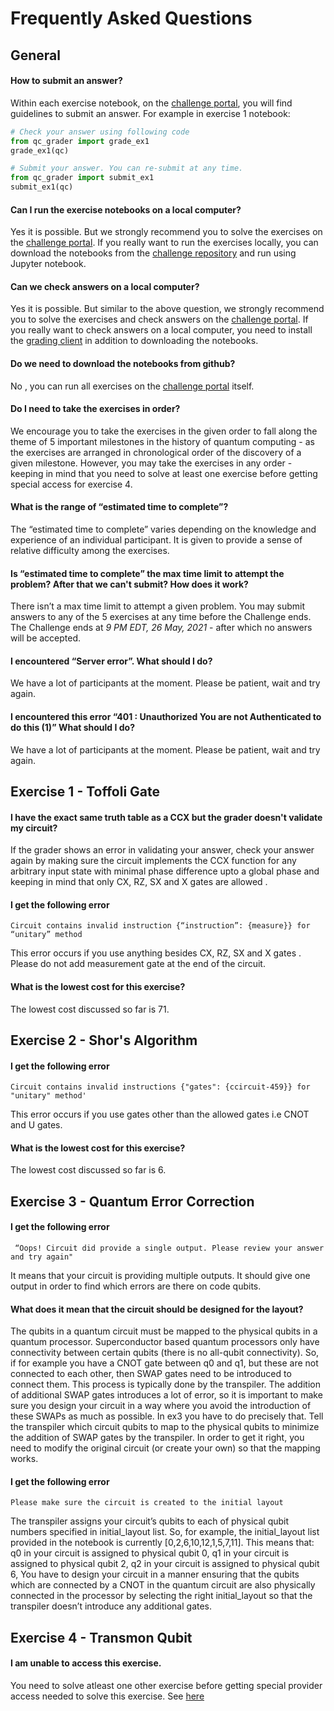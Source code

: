 # Frequently Asked Questions
## General
#### How to submit an answer?

Within each exercise notebook, on the [challenge portal](http://ibm.co/iqc2021), you will find guidelines to submit an answer. For example in exercise 1 notebook:

```python
# Check your answer using following code
from qc_grader import grade_ex1
grade_ex1(qc)
```

```python
# Submit your answer. You can re-submit at any time.
from qc_grader import submit_ex1
submit_ex1(qc)
```

#### Can I run the exercise notebooks on a local computer?

Yes it is possible. But we strongly recommend you to solve the exercises on the [challenge portal](http://ibm.co/iqc2021). If you really want to run the exercises locally, you can download the notebooks from the [challenge repository](https://github.com/qiskit-community/ibm-quantum-challenge-2021) and run using Jupyter notebook.

#### Can we check answers on a local computer?

Yes it is possible. But similar to the above question, we strongly recommend you to solve the exercises and check answers on the [challenge portal](http://ibm.co/iqc2021). If you really want to check answers on a local computer, you need to install the [grading client](https://github.com/qiskit-community/Quantum-Challenge-Grader) in addition to downloading the notebooks.

#### Do we need to download the notebooks from github?

No , you can run all exercises on the [challenge portal](http://ibm.co/iqc2021) itself.

#### Do I need to take the exercises in order?

We encourage you to take the exercises in the given order to fall along the theme of 5 important milestones in the history of quantum computing - as the exercises are arranged in chronological order of the discovery of a given milestone. However, you may take the exercises in any order - keeping in mind that you need to solve at least one exercise before getting special access for exercise 4.

#### What is the range of  “estimated time to complete”?

The “estimated time to complete” varies depending on the knowledge and experience of an individual participant. It is given to provide a sense of relative difficulty among the exercises.

#### Is “estimated time to complete” the max time limit to attempt the problem? After that we can't submit? How does it work?

There isn’t a max time limit to attempt a given problem. You may submit answers to any of the 5 exercises at any time before the Challenge ends. The Challenge ends at *9 PM EDT, 26 May, 2021* - after which no answers will be accepted.

#### I encountered “Server error”. What should I do?

We have a lot of participants at the moment. Please be patient, wait and try again.

#### I encountered this error “401 : Unauthorized You are not Authenticated to do this (1)” What should I do?

We have a lot of participants at the moment. Please be patient, wait and try again.

## Exercise 1 - Toffoli Gate

#### I have the exact same truth table as a CCX but the grader doesn't validate my circuit?

If the grader shows an error in validating your answer, check your answer again by making sure the circuit implements the CCX function for any arbitrary input state with minimal phase difference upto a global phase and keeping in mind that only CX, RZ, SX and X gates are allowed .

#### I get the following error
```
Circuit contains invalid instruction {“instruction”: {measure}} for “unitary” method
```
This error occurs if you use anything besides  CX, RZ, SX and X gates . Please do not add measurement gate at the end of the circuit.

#### What is the lowest cost for this exercise?

The lowest cost discussed so far is 71.

## Exercise 2 - Shor's Algorithm

#### I get the following error
```
Circuit contains invalid instructions {"gates": {ccircuit-459}} for "unitary" method'
```
This error occurs if you use gates other than the allowed gates i.e CNOT and U gates.

#### What is the lowest cost for this exercise?

The lowest cost discussed so far is 6.

## Exercise 3 - Quantum Error Correction

#### I get the following error
```
 “Oops! Circuit did provide a single output. Please review your answer and try again"
```

It means that your circuit is providing multiple outputs. It should give one output in order to find which errors are there on code qubits.

#### What does it mean that the circuit should be designed for the layout?

The qubits in a quantum circuit must be mapped to the physical qubits in a quantum processor. Superconductor based quantum processors only have connectivity between certain qubits (there is no all-qubit connectivity). So, if for example you have a CNOT gate between q0 and q1, but these are not connected to each other, then SWAP gates need to be introduced to connect them. This process is typically done by the transpiler. The addition of additional SWAP gates introduces a lot of error, so it is important to make sure you design your circuit in a way where you avoid the introduction of these SWAPs as much as possible.
In ex3 you have to do precisely that. Tell the transpiler which circuit qubits to map to the physical qubits to minimize the addition of SWAP gates by the transpiler. In order to get it right, you need to modify the original circuit (or create your own) so that the mapping works.

#### I get the following error
```
Please make sure the circuit is created to the initial layout
```
The transpiler assigns your circuit’s qubits to each of physical qubit numbers specified in initial_layout list.
So, for example, the initial_layout list provided in the notebook is currently [0,2,6,10,12,1,5,7,11]. This means that:
q0 in your circuit is assigned to physical qubit 0,
q1 in your circuit is assigned to physical qubit 2,
q2 in your circuit is assigned to physical qubit 6,
You have to design your circuit in a manner ensuring that the qubits which are connected by a CNOT in the quantum circuit are also physically connected in the processor by selecting the right initial_layout so that the transpiler doesn’t introduce any additional gates.

## Exercise 4 - Transmon Qubit

#### I am unable to access this exercise.

You need to solve atleast one other exercise before getting special provider access needed to solve this exercise. See [here](https://github.com/qiskit-community/ibm-quantum-challenge-2021)



